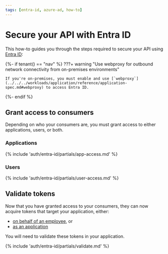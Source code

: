 ```yaml
---
tags: [entra-id, azure-ad, how-to]
---
```


# Secure your API with Entra ID

This how-to guides you through the steps required to secure your API using [Entra ID](../README.md):

{%- if tenant() == "nav" %}
???+ warning "Use webproxy for outbound network connectivity from on-premises environments"

    If you're on-premises, you must enable and use [`webproxy`](../../../workloads/application/reference/application-spec.md#webproxy) to access Entra ID.

{%- endif %}

## Grant access to consumers

Depending on who your consumers are, you must grant access to either applications, users, or both.

### Applications

{% include 'auth/entra-id/partials/app-access.md' %}

### Users

{% include 'auth/entra-id/partials/user-access.md' %}

## Validate tokens

Now that you have granted access to your consumers, they can now acquire tokens that target your application, either:

- [on behalf of an employee](consume-obo.md), or
- [as an application](consume-m2m.md)

You will need to validate these tokens in your application.

{% include 'auth/entra-id/partials/validate.md' %}

[variables-ref]: ../reference/README.md#variables-for-validating-tokens

